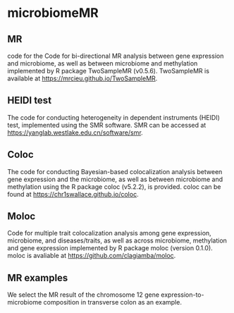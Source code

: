 # microbiomeMR
## MR
code for the Code for bi-directional MR analysis between gene expression and microbiome, as well as between microbiome and methylation implemented by R package TwoSampleMR (v0.5.6). 
TwoSampleMR is available at https://mrcieu.github.io/TwoSampleMR.
## HEIDI test
The code for conducting heterogeneity in dependent instruments (HEIDI) test, implemented using the SMR software. 
SMR can be accessed at https://yanglab.westlake.edu.cn/software/smr.
## Coloc
The code for conducting Bayesian-based colocalization analysis between gene expression and the microbiome, as well as between microbiome and methylation using the R package coloc (v5.2.2), is provided. 
coloc can be found at https://chr1swallace.github.io/coloc.
## Moloc
Code for multiple trait colocalization analysis among gene expression, microbiome, and diseases/traits, as well as across microbiome, methylation and gene expression implemented by R package moloc (version 0.1.0). 
moloc is avaliable at https://github.com/clagiamba/moloc.
## MR examples
We select the MR result of the chromosome 12 gene expression-to-microbiome composition in transverse colon as an example. 
